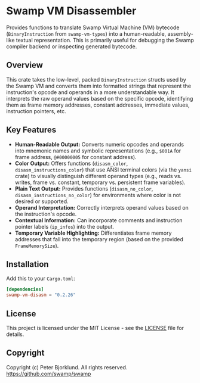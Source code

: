 # Swamp VM Disassembler

Provides functions to translate Swamp Virtual Machine (VM) bytecode (`BinaryInstruction` from `swamp-vm-types`) into a human-readable, assembly-like textual representation. This is primarily useful for debugging the Swamp compiler backend or inspecting generated bytecode.

## Overview

This crate takes the low-level, packed `BinaryInstruction` structs used by the Swamp VM and converts them into formatted strings that represent the instruction's opcode and operands in a more understandable way. It interprets the raw operand values based on the specific opcode, identifying them as frame memory addresses, constant addresses, immediate values, instruction pointers, etc.

## Key Features

*   **Human-Readable Output:** Converts numeric opcodes and operands into mnemonic names and symbolic representations (e.g., `$001A` for frame address, `@#00000005` for constant address).
*   **Color Output:** Offers functions (`disasm_color`, `disasm_instructions_color`) that use ANSI terminal colors (via the `yansi` crate) to visually distinguish different operand types (e.g., reads vs. writes, frame vs. constant, temporary vs. persistent frame variables).
*   **Plain Text Output:** Provides functions (`disasm_no_color`, `disasm_instructions_no_color`) for environments where color is not desired or supported.
*   **Operand Interpretation:** Correctly interprets operand values based on the instruction's opcode.
*   **Contextual Information:** Can incorporate comments and instruction pointer labels (`ip_infos`) into the output.
*   **Temporary Variable Highlighting:** Differentiates frame memory addresses that fall into the temporary region (based on the provided `FrameMemorySize`).

## Installation

Add this to your `Cargo.toml`:

```toml
[dependencies]
swamp-vm-disasm = "0.2.26"
```

## License

This project is licensed under the MIT License - see the [LICENSE](LICENSE) file for details.

## Copyright

Copyright (c) Peter Bjorklund. All rights reserved. https://github.com/swamp/swamp
